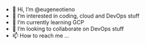 - 👋 Hi, I’m @eugeneotieno
- 👀 I’m interested in coding, cloud and DevOps stuff
- 🌱 I’m currently learning GCP
- 💞️ I’m looking to collaborate on DevOps stuff
- 📫 How to reach me ...

<!---
eugeneotieno/eugeneotieno is a ✨ special ✨ repository because its `README.md` (this file) appears on your GitHub profile.
You can click the Preview link to take a look at your changes.
--->
